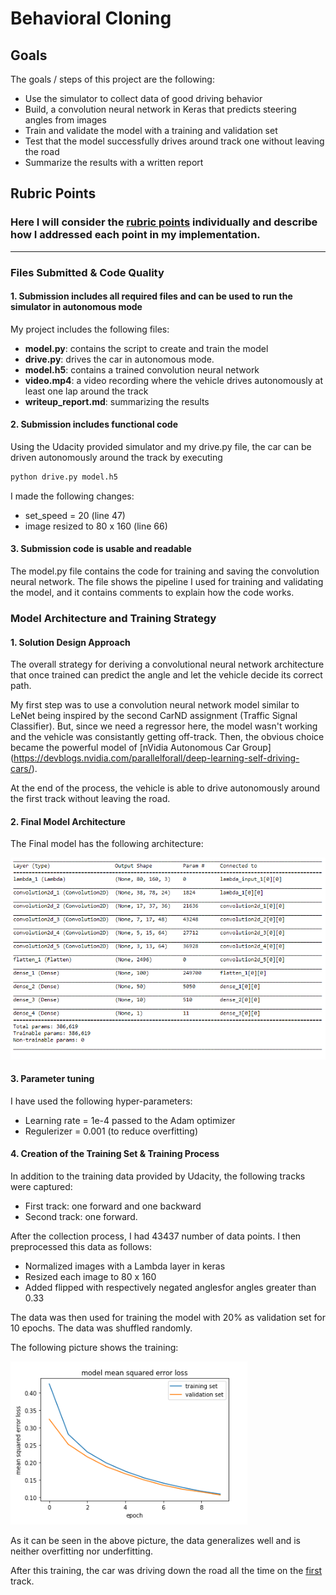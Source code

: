 # **Behavioral Cloning** 


## Goals

The goals / steps of this project are the following:
* Use the simulator to collect data of good driving behavior
* Build, a convolution neural network in Keras that predicts steering angles from images
* Train and validate the model with a training and validation set
* Test that the model successfully drives around track one without leaving the road
* Summarize the results with a written report


## Rubric Points
### Here I will consider the [rubric points](https://review.udacity.com/#!/rubrics/432/view) individually and describe how I addressed each point in my implementation.  

---
### Files Submitted & Code Quality

#### 1. Submission includes all required files and can be used to run the simulator in autonomous mode

My project includes the following files:
* **model.py**: contains the script to create and train the model
* **drive.py**: drives the car in autonomous mode. 
* **model.h5**: contains a trained convolution neural network
* **video.mp4**: a video recording where the vehicle drives autonomously at least one lap around the track
* **writeup_report.md**: summarizing the results

#### 2. Submission includes functional code
Using the Udacity provided simulator and my drive.py file, the car can be driven autonomously around the track by executing 
```sh
python drive.py model.h5
```
I made the following changes:
* set_speed = 20 (line 47)
* image resized to 80 x 160 (line 66)

#### 3. Submission code is usable and readable

The model.py file contains the code for training and saving the convolution neural network. The file shows the pipeline I used for training and validating the model, and it contains comments to explain how the code works. 


### Model Architecture and Training Strategy

#### 1. Solution Design Approach

The overall strategy for deriving a convolutional neural network architecture that once trained can predict the angle and let the vehicle decide its correct path.

My first step was to use a convolution neural network model similar to LeNet being inspired by the second CarND assignment (Traffic Signal Classifier). But, since we need a regressor here, the model wasn't working and the vehicle was consistantly getting off-track. Then, the obvious choice became the powerful model of [nVidia Autonomous Car Group] (https://devblogs.nvidia.com/parallelforall/deep-learning-self-driving-cars/).

At the end of the process, the vehicle is able to drive autonomously around the first track without leaving the road.

#### 2. Final Model Architecture

The Final model has the following architecture:

![Final model architecture](images/model.png)


#### 3. Parameter tuning

I have used the following hyper-parameters:
* Learning rate = 1e-4 passed to the Adam optimizer
* Regulerizer = 0.001 (to reduce overfitting)

#### 4. Creation of the Training Set & Training Process

In addition to the training data provided by Udacity, the following tracks were captured:

* First track: one forward and one backward
* Second track: one forward.

After the collection process, I had 43437 number of data points. I then preprocessed this data as follows:
* Normalized images with a Lambda layer in keras
* Resized each image to 80 x 160
* Added flipped with respectively negated anglesfor angles greater than 0.33

The data was then used for training the model with 20% as validation set for 10 epochs. The data was shuffled randomly. 

The following picture shows the training:

![Model Mean-square ](images/graph.png)

As it can be seen in the above picture, the data generalizes well and is neither overfitting nor underfitting.

After this training, the car was driving down the road all the time on the [first](video.mp4) track. 